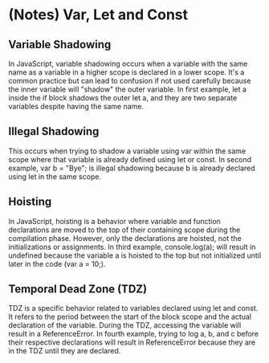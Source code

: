 # (Notes) Var, Let and Const

## Variable Shadowing
In JavaScript, variable shadowing occurs when a variable with the same name as a variable in a higher scope is declared in a lower scope. It's a common practice but can lead to confusion if not used carefully because the inner variable will "shadow" the outer variable. In first example, let a inside the if block shadows the outer let a, and they are two separate variables despite having the same name.

## Illegal Shadowing
This occurs when trying to shadow a variable using var within the same scope where that variable is already defined using let or const. In second example, var b = "Bye"; is illegal shadowing because b is already declared using let in the same scope.

## Hoisting
In JavaScript, hoisting is a behavior where variable and function declarations are moved to the top of their containing scope during the compilation phase. However, only the declarations are hoisted, not the initializations or assignments. In third example, console.log(a); will result in undefined because the variable a is hoisted to the top but not initialized until later in the code (var a = 10;).

## Temporal Dead Zone (TDZ)
TDZ is a specific behavior related to variables declared using let and const. It refers to the period between the start of the block scope and the actual declaration of the variable. During the TDZ, accessing the variable will result in a ReferenceError. In fourth example, trying to log a, b, and c before their respective declarations will result in ReferenceError because they are in the TDZ until they are declared.